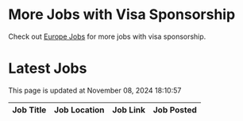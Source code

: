 # More Jobs with Visa Sponsorship

Check out [Europe Jobs](https://github.com/sureshparimi/europejobs#latest-jobs) for more jobs with visa sponsorship.

# Latest Jobs

This page is updated at November 08, 2024 18:10:57

| Job Title | Job Location | Job Link | Job Posted |
| --- | --- | --- | --- |
